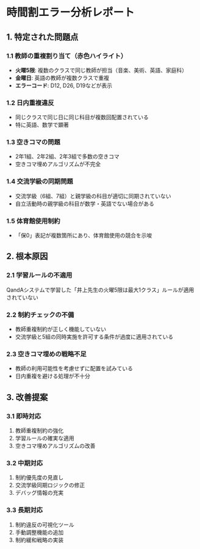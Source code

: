 # 時間割エラー分析レポート

## 1. 特定された問題点

### 1.1 教師の重複割り当て（赤色ハイライト）
- **火曜5限**: 複数のクラスで同じ教師が担当（音楽、美術、英語、家庭科）
- **金曜日**: 英語の教師が複数クラスで重複
- **エラーコード**: D12, D26, D19などが表示

### 1.2 日内重複違反
- 同じクラスで同じ日に同じ科目が複数回配置されている
- 特に英語、数学で顕著

### 1.3 空きコマの問題
- 2年1組、2年2組、2年3組で多数の空きコマ
- 空きコマ埋めアルゴリズムが不完全

### 1.4 交流学級の同期問題
- 交流学級（6組、7組）と親学級の科目が適切に同期されていない
- 自立活動時の親学級の科目が数学・英語でない場合がある

### 1.5 体育館使用制約
- 「保0」表記が複数箇所にあり、体育館使用の競合を示唆

## 2. 根本原因

### 2.1 学習ルールの不適用
QandAシステムで学習した「井上先生の火曜5限は最大1クラス」ルールが適用されていない

### 2.2 制約チェックの不備
- 教師重複制約が正しく機能していない
- 交流学級と5組の同時実施を許可する条件が過度に適用されている

### 2.3 空きコマ埋めの戦略不足
- 教師の利用可能性を考慮せずに配置を試みている
- 日内重複を避ける処理が不十分

## 3. 改善提案

### 3.1 即時対応
1. 教師重複制約の強化
2. 学習ルールの確実な適用
3. 空きコマ埋めアルゴリズムの改善

### 3.2 中期対応
1. 制約優先度の見直し
2. 交流学級同期ロジックの修正
3. デバッグ情報の充実

### 3.3 長期対応
1. 制約違反の可視化ツール
2. 手動調整機能の追加
3. 制約緩和戦略の実装